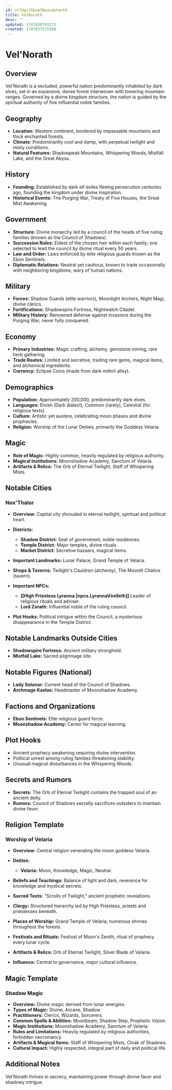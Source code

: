 ```yaml
---
id: st7dgx15bsw36pasqktmck5
title: VelNorath
desc: ''
updated: 1747850763173
created: 1747837515369
---
```

# Vel'Norath

## Overview

Vel'Norath is a secluded, powerful nation predominantly inhabited by dark elves, set in an expansive, dense forest interwoven with towering mountain ranges. Governed by a divine kingdom structure, the nation is guided by the spiritual authority of five influential noble families.

## Geography

* **Location:** Western continent, bordered by impassable mountains and thick enchanted forests.
* **Climate:** Predominantly cool and damp, with perpetual twilight and misty conditions.
* **Natural Features:** Shadowpeak Mountains, Whispering Woods, Mistfall Lake, and the Great Abyss.

## History

* **Founding:** Established by dark elf exiles fleeing persecution centuries ago, founding the kingdom under divine inspiration.
* **Historical Events:** The Purging War, Treaty of Five Houses, the Great Mist Awakening.

## Government

* **Structure:** Divine monarchy led by a council of the heads of five ruling families (known as the Council of Shadows).
* **Succession Rules:** Eldest of the chosen heir within each family; one selected to lead the council by divine ritual every 50 years.
* **Law and Order:** Laws enforced by elite religious guards known as the Ebon Sentinels.
* **Diplomatic Relations:** Neutral yet cautious, known to trade occasionally with neighboring kingdoms; wary of human nations.

## Military

* **Forces:** Shadow Guards (elite warriors), Moonlight Archers, Night Magi, divine clerics.
* **Fortifications:** Shadowspire Fortress, Nightwatch Citadel.
* **Military History:** Renowned defense against invasions during the Purging War; never fully conquered.

## Economy

* **Primary Industries:** Magic crafting, alchemy, gemstone mining, rare herb gathering.
* **Trade Routes:** Limited and secretive, trading rare gems, magical items, and alchemical ingredients.
* **Currency:** Eclipse Coins (made from dark mithril alloy).

## Demographics

* **Population:** Approximately 200,000, predominantly dark elves.
* **Languages:** Elvish (Dark dialect), Common (rarely), Celestial (for religious texts).
* **Culture:** Artistic yet austere, celebrating moon phases and divine prophecies.
* **Religion:** Worship of the Lunar Deities, primarily the Goddess Velaria.

## Magic

* **Role of Magic:** Highly common, heavily regulated by religious authority.
* **Magical Institutions:** Moonshadow Academy, Sanctum of Velaria.
* **Artifacts & Relics:** The Orb of Eternal Twilight, Staff of Whispering Mists.

## Notable Cities

### Nox'Thalor

* **Overview:** Capital city shrouded in eternal twilight, spiritual and political heart.
* **Districts:**

  * **Shadow District:** Seat of government, noble residences.
  * **Temple District:** Major temples, divine rituals.
  * **Market District:** Secretive bazaars, magical items.
* **Important Landmarks:** Lunar Palace, Grand Temple of Velaria.
* **Shops & Taverns:** Twilight's Cauldron (alchemy), The Moonlit Chalice (tavern).
* **Important NPCs:**

  * **[[High Priestess Lyranna:|npcs.LyrannaVirelleth]]** Leader of religious rituals and adviser.
  * **Lord Zorath:** Influential noble of the ruling council.
* **Plot Hooks:** Political intrigue within the Council, a mysterious disappearance in the Temple District.

## Notable Landmarks Outside Cities

* **Shadowspire Fortress:** Ancient military stronghold.
* **Mistfall Lake:** Sacred pilgrimage site.

## Notable Figures (National)

* **Lady Selunar:** Current head of the Council of Shadows.
* **Archmage Kaelas:** Headmaster of Moonshadow Academy.

## Factions and Organizations

* **Ebon Sentinels:** Elite religious guard force.
* **Moonshadow Academy:** Center for magical learning.

## Plot Hooks

* Ancient prophecy awakening requiring divine intervention.
* Political unrest among ruling families threatening stability.
* Unusual magical disturbances in the Whispering Woods.

## Secrets and Rumors

* **Secrets:** The Orb of Eternal Twilight contains the trapped soul of an ancient deity.
* **Rumors:** Council of Shadows secretly sacrifices outsiders to maintain divine favor.

## Religion Template

### Worship of Velaria

* **Overview:** Central religion venerating the moon goddess Velaria.
* **Deities:**

  * **Velaria:** Moon, Knowledge, Magic, Neutral.
* **Beliefs and Teachings:** Balance of light and dark, reverence for knowledge and mystical secrets.
* **Sacred Texts:** "Scrolls of Twilight," ancient prophetic revelations.
* **Clergy:** Structured hierarchy led by High Priestess, priests and priestesses beneath.
* **Places of Worship:** Grand Temple of Velaria, numerous shrines throughout the forests.
* **Festivals and Rituals:** Festival of Moon's Zenith, ritual of prophecy every lunar cycle.
* **Artifacts & Relics:** Orb of Eternal Twilight, Silver Blade of Velaria.
* **Influence:** Central to governance, major cultural influence.

## Magic Template

### Shadow Magic

* **Overview:** Divine magic derived from lunar energies.
* **Types of Magic:** Divine, Arcane, Shadow.
* **Practitioners:** Clerics, Wizards, Sorcerers.
* **Common Spells & Abilities:** Moonbeam, Shadow Step, Prophetic Vision.
* **Magic Institutions:** Moonshadow Academy, Sanctum of Velaria.
* **Rules and Limitations:** Heavily regulated by religious authorities, forbidden necromancy.
* **Artifacts & Magical Items:** Staff of Whispering Mists, Cloak of Shadows.
* **Cultural Impact:** Highly respected, integral part of daily and political life.

## Additional Notes

Vel'Norath thrives in secrecy, maintaining power through divine favor and shadowy intrigue.
